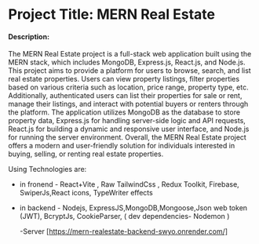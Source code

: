 # Project Title: MERN Real Estate

#### Description: 
The MERN Real Estate project is a full-stack web application built using the MERN stack, which includes MongoDB, Express.js, React.js, and Node.js. This project aims to provide a platform for users to browse, search, and list real estate properties. Users can view property listings, filter properties based on various criteria such as location, price range, property type, etc. Additionally, authenticated users can list their properties for sale or rent, manage their listings, and interact with potential buyers or renters through the platform. The application utilizes MongoDB as the database to store property data, Express.js for handling server-side logic and API requests, React.js for building a dynamic and responsive user interface, and Node.js for running the server environment. Overall, the MERN Real Estate project offers a modern and user-friendly solution for individuals interested in buying, selling, or renting real estate properties.





Using Technologies are: 

- in fronend - React+Vite , Raw TailwindCss , Redux Toolkit, Firebase, SwiperJs,React icons, TypeWriter effects

- in backend - Nodejs, ExpressJS,MongoDB,Mongoose,Json
  web token (JWT), BcryptJs, CookieParser, ( dev dependencies- Nodemon )

  -Server [https://mern-realestate-backend-swyo.onrender.com/]


